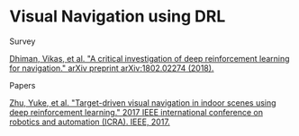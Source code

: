 # Visual Navigation using DRL

Survey

[Dhiman, Vikas, et al. "A critical investigation of deep reinforcement learning for navigation." arXiv preprint arXiv:1802.02274 (2018).](https://arxiv.org/pdf/1802.02274.pdf)

Papers

[Zhu, Yuke, et al. "Target-driven visual navigation in indoor scenes using deep reinforcement learning." 2017 IEEE international conference on robotics and automation (ICRA). IEEE, 2017.](https://arxiv.org/pdf/1609.05143.pdf,)


